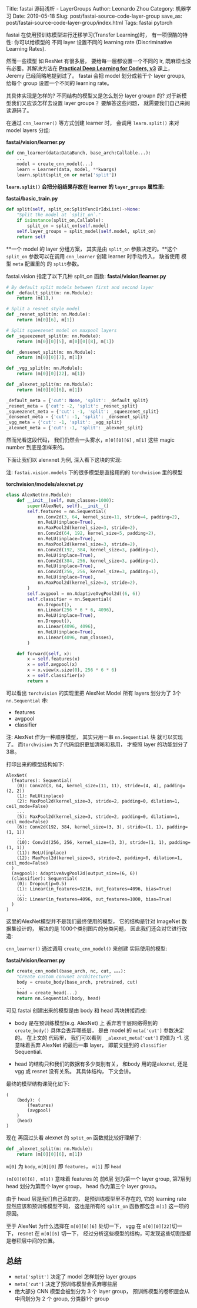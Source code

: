 Title: fastai 源码浅析 - LayerGroups
Author: Leonardo Zhou
Category: 机器学习
Date: 2019-05-18
Slug: post/fastai-source-code-layer-group
save_as: post/fastai-source-code-layer-group/index.html
Tags: fastai pytorch

fastai 在使用预训练模型进行迁移学习(Transfer Learning)时， 有一项很酷的特性: 你可以给模型的 不同 layer 设置不同的 learning rate (Discriminative Learning Rates).

然而一些模型 如 ResNet 有很多层， 要给每一层都设置一个不同的 lr, 既麻烦也没有必要。其解决方法在 **[Practical Deep Learning for Coders, v3](https://course.fast.ai/)** 课上， Jeremy 已经简略地提到过了。 fastai 会把 model 划分成若干个 layer groups, 给每个 group 设置一个不同的 learning rate。

其具体实现是怎样的?  不同结构的模型又是怎么划分 layer groupn 的? 对于新模型我们又应该怎样去设置 layer groups？ 要解答这些问题， 就需要我们自己来阅读源码了。

在通过 `cnn_learner()` 等方式创建 learner 时， 会调用 `learn.split()` 来对 model layers 分组:

**fastai/vision/learner.py**
```python
def cnn_learner(data:DataBunch, base_arch:Callable...):
    ...
    model = create_cnn_model(...)
    learn = Learner(data, model, **kwargs)
    learn.split(split_on or meta['split'])
```

**`learn.split()` 会把分组结果存放在 learner 的 `layer_groups` 属性里:**

**fastai/basic_train.py**
```python
def split(self, split_on:SplitFuncOrIdxList)->None:
    "Split the model at `split_on`."
    if isinstance(split_on,Callable):
        split_on = split_on(self.model)
    self.layer_groups = split_model(self.model, split_on)
    return self
```

**一个 model 的 layer 分组方案， 其实是由 `split_on` 参数决定的。**这个 `split_on` 参数可以在调用 `cnn_learner` 创建 learner 时手动传入， 缺省使用 模型 `meta` 配置里的 的 `split`参数。


fastai.vision 指定了以下几种 split_on 函数:
**fastai/vision/learner.py**
```python
# By default split models between first and second layer
def _default_split(m: nn.Module):
    return (m[1],)

# Split a resnet style model
def _resnet_split(m: nn.Module):
    return (m[0][6], m[1])

# Split squeezenet model on maxpool layers
def _squeezenet_split(m: nn.Module):
    return (m[0][0][5], m[0][0][8], m[1])

def _densenet_split(m: nn.Module):
    return (m[0][0][7], m[1])

def _vgg_split(m: nn.Module):
    return (m[0][0][22], m[1])

def _alexnet_split(m: nn.Module):
    return (m[0][0][6], m[1])

_default_meta = {'cut': None, 'split': _default_split}
_resnet_meta = {'cut': -2, 'split': _resnet_split}
_squeezenet_meta = {'cut': -1, 'split': _squeezenet_split}
_densenet_meta = {'cut': -1, 'split': _densenet_split}
_vgg_meta = {'cut': -1, 'split': _vgg_split}
_alexnet_meta = {'cut': -1, 'split': _alexnet_split}
```

然而光看这段代码， 我们仍然会一头雾水，`m[0][0][6]` ,  `m[1]`  这些 magic number 到底是怎样来的。

下面让我们以 alenxnet 为例, 深入看下这块的实现:

注: `fastai.vision.models` 下的很多模型是直接用的的 `torchvision` 里的模型

**torchvision/models/alexnet.py**
```python
class AlexNet(nn.Module):
    def __init__(self, num_classes=1000):
        super(AlexNet, self).__init__()
        self.features = nn.Sequential(
            nn.Conv2d(3, 64, kernel_size=11, stride=4, padding=2),
            nn.ReLU(inplace=True),
            nn.MaxPool2d(kernel_size=3, stride=2),
            nn.Conv2d(64, 192, kernel_size=5, padding=2),
            nn.ReLU(inplace=True),
            nn.MaxPool2d(kernel_size=3, stride=2),
            nn.Conv2d(192, 384, kernel_size=3, padding=1),
            nn.ReLU(inplace=True),
            nn.Conv2d(384, 256, kernel_size=3, padding=1),
            nn.ReLU(inplace=True),
            nn.Conv2d(256, 256, kernel_size=3, padding=1),
            nn.ReLU(inplace=True),
            nn.MaxPool2d(kernel_size=3, stride=2),
        )
        self.avgpool = nn.AdaptiveAvgPool2d((6, 6))
        self.classifier = nn.Sequential(
            nn.Dropout(),
            nn.Linear(256 * 6 * 6, 4096),
            nn.ReLU(inplace=True),
            nn.Dropout(),
            nn.Linear(4096, 4096),
            nn.ReLU(inplace=True),
            nn.Linear(4096, num_classes),
        )

    def forward(self, x):
        x = self.features(x)
        x = self.avgpool(x)
        x = x.view(x.size(0), 256 * 6 * 6)
        x = self.classifier(x)
        return x
```

可以看出 `torchvision` 的实现里把 AlexNet Model 所有 layers 划分为了 3个  `nn.Sequential` 串:

- features
- avgpool
- classifier

注: AlexNet 作为一种顺序模型， 其实只用一串 `nn.Sequential` 块 就可以实现了。 而`torchvision` 为了代码组织更加清晰和易用， 才按照 layer 的功能划分了 3串。

打印出来的模型结构如下:
```
AlexNet(
  (features): Sequential(
    (0): Conv2d(3, 64, kernel_size=(11, 11), stride=(4, 4), padding=(2, 2))
    (1): ReLU(inplace)
    (2): MaxPool2d(kernel_size=3, stride=2, padding=0, dilation=1, ceil_mode=False)
    ...
    (5): MaxPool2d(kernel_size=3, stride=2, padding=0, dilation=1, ceil_mode=False)
    (6): Conv2d(192, 384, kernel_size=(3, 3), stride=(1, 1), padding=(1, 1))
    ...
    (10): Conv2d(256, 256, kernel_size=(3, 3), stride=(1, 1), padding=(1, 1))
    (11): ReLU(inplace)
    (12): MaxPool2d(kernel_size=3, stride=2, padding=0, dilation=1, ceil_mode=False)
  )
  (avgpool): AdaptiveAvgPool2d(output_size=(6, 6))
  (classifier): Sequential(
    (0): Dropout(p=0.5)
    (1): Linear(in_features=9216, out_features=4096, bias=True)
    ...
    (6): Linear(in_features=4096, out_features=1000, bias=True)
  )
)
```

这里的AlexNet模型并不是我们最终使用的模型， 它的结构是针对 ImageNet 数据集设计的， 解决的是 1000个类别图片的分类问题， 因此我们还会对它进行改造:

`cnn_learner()` 通过调用 `create_cnn_model()` 来创建 实际使用的模型:

**fastai/vision/learner.py**
```python
def create_cnn_model(base_arch, nc, cut, 。。。):
    "Create custom convnet architecture"
    body = create_body(base_arch, pretrained, cut)
	...
    head = create_head(...)
    return nn.Sequential(body, head)
```
 可见 fastai 创建出来的模型是由 body 和 head 两块拼接而成:

 - body 是在预训练模型(e.g. AlexNet) 上 丢弃若干层网络得到的
 `create_body()` 具体会丢弃哪些层， 是由 model 的 `meta['cut']` 参数决定的。
在上文的 代码里， 我们可以看到 ` _alexnet_meta['cut']` 的值为 -1. 这意味着丢弃 AlexNet 的最后一串 layer， 即前文提到的 `classifier` Sequential.

 - head 的结构只和我们的数据有多少类别有关， 和body 用的是alexnet, 还是 vgg 或 resnet 没有关系。 其具体结构， 下文会讲。

最终的模型结构课简化如下:
```
(
    (body): (
	    (features)
	    (avgpool)
    )
    (head)
)
```

现在 再回过头看 alexnet 的 `split_on` 函数就比较好理解了:
```python
def _alexnet_split(m: nn.Module):
    return (m[0][0][6], m[1])
```

`m[0]` 为 `body`,  `m[0][0]` 即 `features`， `m[1]` 即 `head`

`(m[0][0][6], m[1])` 意味着  features 的 前6层 划为第一个 layer group, 第7层到 head 划分为第而个 layer group， head 作为第三个 layer group。

由于 head 层是我们自己添加的， 是预训练模型里不存在的, 它的 learning rate 显然应该和预训练模型不同， 这也是所有的 `split_on` 函数都包含 `m[1]` 这一项的原因。

至于 AlexNet 为什么选择在 `m[0][0][6]` 处切一下， vgg 在 `m[0][0][22]`切一下， resnet 在 `m[0][6]` 切一下， 经过分析这些模型的结构，可发现这些切割垫都是卷积层中间的位置。


## 总结
- `meta['split']` 决定了 model 怎样划分 layer groups
- `meta['cut']` 决定了预训练模型会丢弃哪些层
- 绝大部分 CNN 模型会被划分为 3 个 layer group， 预训练模型的卷积层会从中间划分为 2 个 group, 分类器1个 group